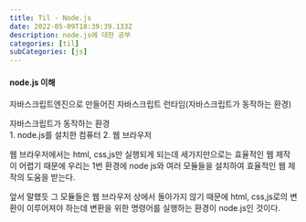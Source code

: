 ```yaml
---
title: Til - Node.js
date: 2022-05-09T18:39:39.133Z
description: node.js에 대한 공부
categories: [til]
subCategories: [js]
---
```


#### node.js 이해

자바스크립트엔진으로 만들어진 자바스크립트 런타임(자바스크립트가 동작하는 환경)

<div class="tab bottom10">자바스크립트가 동작하는 환경
</div>
1. node.js를 설치한 컴퓨터
2. 웹 브라우저

웹 브라우저에서는 html, css,js만 실행되게 되는데 세가지만으로는 효율적인 웹 제작이 어렵기 때문에 우리는 1번 환경에 node js와 여러 모듈들을 설치하여 효율적인 웹 제작의 도움을 받는다.

앞서 말했듯 그 모듈들은 웹 브라우저 상에서 돌아가지 않기 때문에 html, css,js로의 변환이 이루어져야 하는데 변환을 위한 명령어를 실행하는 환경이 node.js인 것이다.

